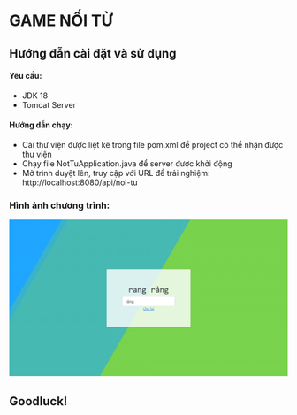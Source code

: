 # GAME NỐI TỪ
## Hướng đẫn cài đặt và sử dụng
#### Yêu cầu:
-   JDK 18
-   Tomcat Server
#### Hướng dẫn chạy:
-   Cài thư viện được liệt kê trong file pom.xml để project có thể nhận được thư viện
-   Chạy file NotTuApplication.java để server được khởi động
-   Mở trình duyệt lên, truy cập với URL để trải nghiệm: http://localhost:8080/api/noi-tu
### Hình ảnh chương trình:
<img src="/image_readme/1.PNG">

## Goodluck!